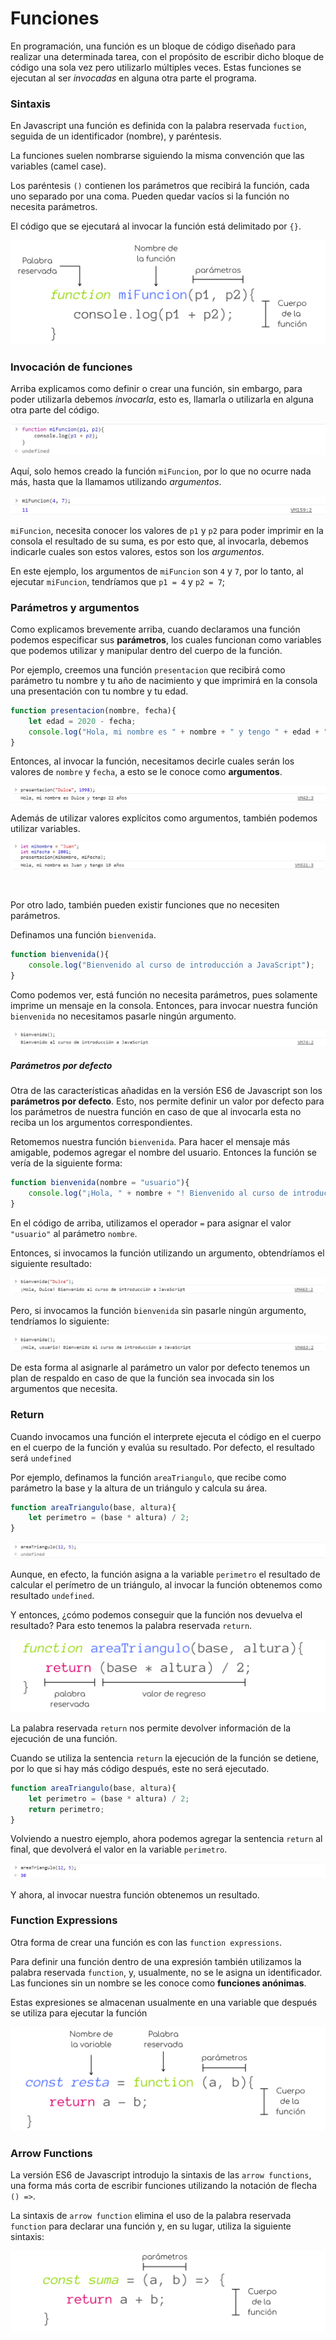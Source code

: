 # Funciones

En programación, una función es un bloque de código diseñado para realizar una determinada tarea, con el propósito de escribir dicho bloque de código una sola vez pero utilizarlo múltiples veces. Estas funciones se ejecutan al ser *invocadas* en alguna otra parte el programa.

### Sintaxis
En Javascript una función es definida con la palabra reservada `fuction`, seguida de un identificador (nombre), y paréntesis.

La funciones suelen nombrarse siguiendo la misma convención que las variables (camel case).

Los paréntesis `()` contienen los parámetros que recibirá la función, cada uno separado por una coma. Pueden quedar vacíos si la función no necesita parámetros.

El código que se ejecutará al invocar la función está delimitado por `{}`.

<p align="center">
    <img src="./img/js/funciones.png">
</p>

### Invocación de funciones
Arriba explicamos como definir o crear una función, sin embargo, para poder utilizarla debemos *invocarla*, esto es, llamarla o utilizarla en alguna otra parte del código.

<p align="center">
    <img src="./img/js/invocarFuncion.png">
</p>

Aquí, solo hemos creado la función `miFuncion`, por lo que no ocurre nada más, hasta que la llamamos utilizando *argumentos*.

<p align="center">
    <img src="./img/js/invocarFuncion2.png">
</p>

`miFuncion`, necesita conocer los valores de `p1` y `p2` para poder imprimir en la consola el resultado de su suma, es por esto que, al invocarla, debemos indicarle cuales son estos valores, estos son los *argumentos*.

En este ejemplo, los argumentos de `miFuncion` son `4` y `7`, por lo tanto, al ejecutar `miFuncion`, tendríamos que `p1 = 4` y `p2 = 7`;

### Parámetros y argumentos
Como explicamos brevemente arriba, cuando declaramos una función podemos especificar sus **parámetros**, los cuales funcionan como variables que podemos utilizar y manipular dentro del cuerpo de la función.

Por ejemplo, creemos una función `presentacion` que recibirá como parámetro tu nombre y tu año de nacimiento y que imprimirá en la consola una presentación con tu nombre y tu edad.

```javascript
function presentacion(nombre, fecha){
    let edad = 2020 - fecha;
    console.log("Hola, mi nombre es " + nombre + " y tengo " + edad + " años");
}
```

Entonces, al invocar la función, necesitamos decirle cuales serán los valores de `nombre` y `fecha`, a esto se le conoce como **argumentos**.
<p align="center">
    <img src="./img/js/argumentos.png">
</p>

Además de utilizar valores explícitos como argumentos, también podemos utilizar variables.
<p align="center">
    <img src="./img/js/argumentos3.png">
</p>


<br>

Por otro lado, también pueden existir funciones que no necesiten parámetros.

Definamos una función `bienvenida`.

```javascript
function bienvenida(){
    console.log("Bienvenido al curso de introducción a JavaScript");
}
```

Como podemos ver, está función no necesita parámetros, pues solamente imprime un mensaje en la consola. Entonces, para invocar nuestra función `bienvenida` no necesitamos pasarle ningún argumento.
<p align="center">
    <img src="./img/js/argumentos2.png">
</p>

##### Parámetros por defecto
Otra de las características añadidas en la versión ES6 de Javascript son los **parámetros por defecto**. Esto, nos permite definir un valor por defecto para los parámetros de nuestra función en caso de que al invocarla esta no reciba un los argumentos correspondientes.

Retomemos nuestra función `bienvenida`. Para hacer el mensaje más amigable, podemos agregar el nombre del usuario. Entonces la función se vería de la siguiente forma:

```javascript
function bienvenida(nombre = "usuario"){
    console.log("¡Hola, " + nombre + "! Bienvenido al curso de introducción a JavaScript");
}
```

En el código de arriba, utilizamos el operador `=` para asignar el valor `"usuario"` al parámetro `nombre`.

Entonces, si invocamos la función utilizando un argumento, obtendríamos el siguiente resultado:
<p align="center">
    <img src="./img/js/argumentos4.png">
</p>

Pero, si invocamos la función `bienvenida` sin pasarle ningún argumento, tendríamos lo siguiente:
<p align="center">
    <img src="./img/js/argumentos5.png">
</p>

De esta forma al asignarle al parámetro un valor por defecto tenemos un plan de respaldo en caso de que la función sea invocada sin los argumentos que necesita.

### Return

Cuando invocamos una función el interprete ejecuta el código en el cuerpo en el cuerpo de la función y evalúa su resultado. Por defecto, el resultado será `undefined`

Por ejemplo, definamos la función `areaTriangulo`, que recibe como parámetro la base y la altura de un triángulo y calcula su área.

```javascript
function areaTriangulo(base, altura){
    let perimetro = (base * altura) / 2;
}
```

<p align="center">
    <img src="./img/js/return.png">
</p>

Aunque, en efecto, la función asigna a la variable `perimetro` el resultado de calcular el perímetro de un triángulo, al invocar la función obtenemos como resultado `undefined`.

Y entonces, ¿cómo podemos conseguir que la función nos devuelva el resultado? Para esto tenemos la palabra reservada `return`.

<p align="center">
    <img src="./img/js/return2.png">
</p>

La palabra reservada `return` nos permite devolver información de la ejecución de una función.

Cuando se utiliza la sentencia `return` la ejecución de la función se detiene, por lo que si hay más código después, este no será ejecutado.

```javascript
function areaTriangulo(base, altura){
    let perimetro = (base * altura) / 2;
    return perimetro;
}
```

Volviendo a nuestro ejemplo, ahora podemos agregar la sentencia `return` al final, que devolverá el valor en la variable `perimetro`.

<p align="center">
    <img src="./img/js/return3.png">
</p>

Y ahora, al invocar nuestra función obtenemos un resultado.

### Function Expressions
Otra forma de crear una función es con las `function expressions`.

Para definir una función dentro de una expresión también utilizamos la palabra reservada `function`, y, usualmente, no se le asigna un identificador. Las funciones sin un nombre se les conoce como **funciones anónimas**.

Estas expresiones se almacenan usualmente en una variable que después se utiliza para ejecutar la función

<p align="center">
    <img src="./img/js/functionExpression.png">
</p>


### Arrow Functions

La versión ES6 de Javascript introdujo la sintaxis de las `arrow functions`, una forma más corta de escribir funciones utilizando la notación de flecha `() =>`.

La sintaxis de `arrow function` elimina el uso de la palabra reservada `function` para declarar una función y, en su lugar, utiliza la siguiente sintaxis:

<p align="center">
    <img src="./img/js/arrowFunction.png">
</p>
